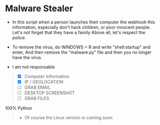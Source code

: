 # Malware Stealer

- In this script when a person launches their computer the webhook this information,
especially don't hack children, or poor innocent people. Let's not forget that they have a family
Above all, let's respect the police.

- To remove the virus, do WINDOWS + R and write "shell:startup" and enter,
And then remove the "malware.py" file and then you no longer have the virus.

- I am not responsable

> - [x] Computer Information
> - [x] IP / GEOLOCATION
> - [ ] GRAB EMAIL
> - [ ] DESKTOP SCREENSHOT
> - [ ] GRAB FILES

100% Python

> - Of course the Linux version is coming soon

